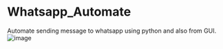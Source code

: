 # Whatsapp_Automate
Automate sending message to whatsapp using python and also from GUI.
![image](https://github.com/gupta07ayush/Whatsapp_Automate/assets/29086241/4952aca3-bc33-459a-bf0c-32d5d83e93f2)
